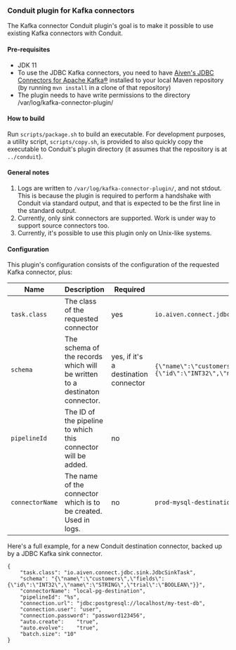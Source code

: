 ### Conduit plugin for Kafka connectors
The Kafka connector Conduit plugin's goal is to make it possible to use existing Kafka connectors with Conduit.  

#### Pre-requisites
* JDK 11
* To use the JDBC Kafka connectors, you need to have [Aiven's JDBC Connectors for Apache Kafka®](https://github.com/aiven/jdbc-connector-for-apache-kafka) 
installed to your local Maven repository (by running `mvn install` in a clone of that repository)
* The plugin needs to have write permissions to the directory /var/log/kafka-connector-plugin/

#### How to build
Run `scripts/package.sh` to build an executable. For development purposes, a utility script, `scripts/copy.sh`, is provided 
to also quickly copy the executable to Conduit's plugin directory (it assumes that the repository is at `../conduit`).

#### General notes

1. Logs are written to `/var/log/kafka-connector-plugin/`, and not stdout. This is because the plugin is required to perform
a handshake with Conduit via standard output, and that is expected to be the first line in the standard output.
2. Currently, only sink connectors are supported. Work is under way to support source connectors too.
3. Currently, it's possible to use this plugin only on Unix-like systems.

#### Configuration
This plugin's configuration consists of the configuration of the requested Kafka connector, plus:

| Name | Description | Required | Example | 
| --- | --- | --- | --- |
| `task.class` | The class of the requested connector | yes | `io.aiven.connect.jdbc.sink.JdbcSinkTask` |
| `schema` | The schema of the records which will be written to a destinaton connector. | yes, if it's a destination connector | `{\"name\":\"customers\",\"fields\":{\"id\":\"INT32\",\"name\":\"STRING\",\"trial\":\"BOOLEAN\"}}` |
| `pipelineId` | The ID of the pipeline to which this connector will be added. | no | |
| `connectorName` | The name of the connector which is to be created. Used in logs.| no | `prod-mysql-destination` |

Here's a full example, for a new Conduit destination connector, backed up by a JDBC Kafka sink connector.
```
{
	"task.class": "io.aiven.connect.jdbc.sink.JdbcSinkTask",
	"schema": "{\"name\":\"customers\",\"fields\":{\"id\":\"INT32\",\"name\":\"STRING\",\"trial\":\"BOOLEAN\"}}",
	"connectorName": "local-pg-destination",
	"pipelineId": "%s",
	"connection.url": "jdbc:postgresql://localhost/my-test-db",
	"connection.user": "user",
	"connection.password": "password123456",
	"auto.create":    "true",
	"auto.evolve":    "true",
	"batch.size": "10"
}
```
